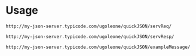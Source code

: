 # Usage

`http://my-json-server.typicode.com/ugoleone/quickJSON/servReq/`

`http://my-json-server.typicode.com/ugoleone/quickJSON/servResp/`

`http://my-json-server.typicode.com/ugoleone/quickJSON/exampleMessage/`
